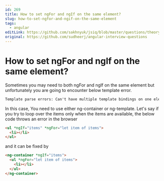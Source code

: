 ```yaml
---
id: 269
title: How to set ngFor and ngIf on the same element?
slug: how-to-set-ngfor-and-ngif-on-the-same-element
tags:
  - angular
editLink: https://github.com/sakhnyuk/jsiq/blob/master/questions/theory/angular/269.md
original: https://github.com/sudheerj/angular-interview-questions
---
```


# How to set ngFor and ngIf on the same element?

Sometimes you may need to both ngFor and ngIf on the same element but unfortunately you are going to encounter below template error.

```cmd
Template parse errors: Can't have multiple template bindings on one element.
```

In this case, You need to use either ng-container or ng-template. Let's say if you try to loop over the items only when the items are available, the below code throws an error in the browser

```html
<ul *ngIf="items" *ngFor="let item of items">
  <li></li>
</ul>
```

and it can be fixed by

```html
<ng-container *ngIf="items">
  <ul *ngFor="let item of items">
    <li></li>
  </ul>
</ng-container>
```